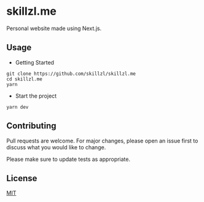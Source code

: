 
# skillzl.me

Personal website made using Next.js.

## Usage

* Getting Started
```bush
git clone https://github.com/skillzl/skillzl.me
cd skillzl.me
yarn

```
* Start the project

```bush
yarn dev
```

## Contributing
Pull requests are welcome. For major changes, please open an issue first to discuss what you would like to change.

Please make sure to update tests as appropriate.

## License
[MIT](LICENSE)